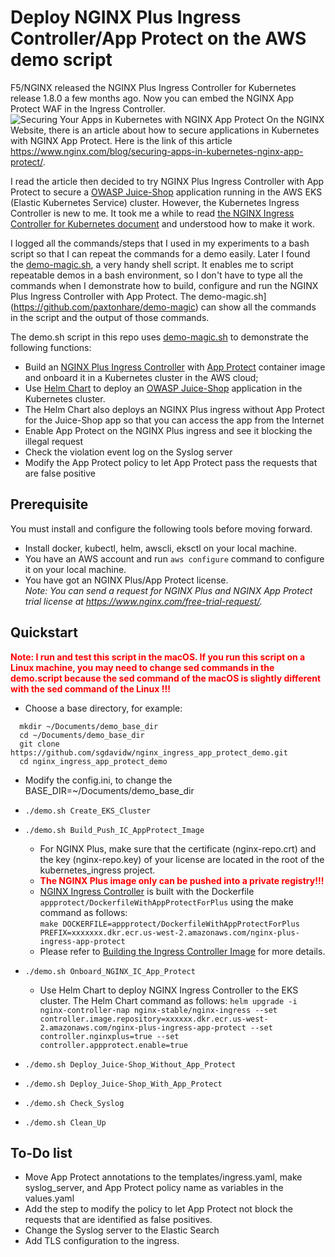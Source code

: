 # Deploy NGINX Plus Ingress Controller/App Protect on the AWS demo script

F5/NGINX released the NGINX Plus Ingress Controller for Kubernetes release 1.8.0 a few months ago. Now you can embed the NGINX App Protect WAF in the Ingress Controller.
![Securing Your Apps in Kubernetes with NGINX App Protect](https://www.nginx.com/wp-content/uploads/2020/08/NGINX-App-Protect-secure-K8s-apps_topology.png)
On the NGINX Website, there is an article about how to secure applications in Kubernetes with NGINX App Protect. Here is the link of this article https://www.nginx.com/blog/securing-apps-in-kubernetes-nginx-app-protect/.

I read the article then decided to try NGINX Plus Ingress Controller with App Protect to secure a [OWASP Juice-Shop](https://github.com/bkimminich/juice-shop) application running in the AWS EKS (Elastic Kubernetes Service) cluster. However, the Kubernetes Ingress Controller is new to me. It took me a while to read [the NGINX Ingress Controller for Kubernetes document](https://docs.nginx.com/nginx-ingress-controller/overview/) and understood how to make it work.

I logged all the commands/steps that I used in my experiments to a bash script so that I can repeat the commands for a demo easily. Later I found the [demo-magic.sh](https://github.com/paxtonhare/demo-magic), a very handy shell script. It enables me to script repeatable demos in a bash environment, so I don't have to type all the commands when I demonstrate how to build, configure and run the NGINX Plus Ingress Controller with App Protect. The demo-magic.sh](https://github.com/paxtonhare/demo-magic) can show all the commands in the script and the output of those commands.

The demo.sh script in this repo uses [demo-magic.sh](https://github.com/paxtonhare/demo-magic) to demonstrate the following functions:

- Build an [NGINX Plus Ingress Controller](https://github.com/nginxinc/kubernetes-ingress) with [App Protect](https://docs.nginx.com/nginx-ingress-controller/app-protect/installation/) container image and onboard it in a Kubernetes cluster in the AWS cloud;
- Use [Helm Chart](https://helm.sh/docs/topics/charts/) to deploy an [OWASP Juice-Shop](https://github.com/bkimminich/juice-shop) application in the Kubernetes cluster.
- The Helm Chart also deploys an NGINX Plus ingress without App Protect for the Juice-Shop app so that you can access the app from the Internet
- Enable App Protect on the NGINX Plus ingress and see it blocking the illegal request
- Check the violation event log on the Syslog server
- Modify the App Protect policy to let App Protect pass the requests that are false positive

## Prerequisite

You must install and configure the following tools before moving forward.

- Install docker, kubectl, helm, awscli, eksctl on your local machine.
- You have an AWS account and run `aws configure` command to configure it on your local machine.
- You have got an NGINX Plus/App Protect license.  
  _Note: You can send a request for NGINX Plus and NGINX App Protect trial license at https://www.nginx.com/free-trial-request/._

## Quickstart

<span style="color:red">**Note: I run and test this script in the macOS. If you run this script on a Linux machine, you may need to change sed commands in the demo.script because the sed command of the macOS is slightly different with the sed command of the Linux !!!**</span>

- Choose a base directory, for example:

```
  mkdir ~/Documents/demo_base_dir
  cd ~/Documents/demo_base_dir
  git clone https://github.com/sgdavidw/nginx_ingress_app_protect_demo.git
  cd nginx_ingress_app_protect_demo
```

- Modify the config.ini, to change the
  BASE_DIR=~/Documents/demo_base_dir

- `./demo.sh Create_EKS_Cluster`
- `./demo.sh Build_Push_IC_AppProtect_Image`
  - For NGINX Plus, make sure that the certificate (nginx-repo.crt) and the key (nginx-repo.key) of your license are located in the root of the kubernetes_ingress project.
  - <span style="color:red">**The NGINX Plus image only can be pushed into a private registry!!!**</span>
  - [NGINX Ingress Controller](https://github.com/nginxinc/kubernetes-ingress) is built with the Dockerfile `appprotect/DockerfileWithAppProtectForPlus` using the make command as follows:  
    `make DOCKERFILE=appprotect/DockerfileWithAppProtectForPlus PREFIX=xxxxxxx.dkr.ecr.us-west-2.amazonaws.com/nginx-plus-ingress-app-protect`
  - Please refer to [Building the Ingress Controller Image](https://docs.nginx.com/nginx-ingress-controller/installation/building-ingress-controller-image/) for more details.
- `./demo.sh Onboard_NGINX_IC_App_Protect`
  - Use Helm Chart to deploy NGINX Ingress Controller to the EKS cluster. The Helm Chart command as follows:
    `helm upgrade -i nginx-controller-nap nginx-stable/nginx-ingress --set controller.image.repository=xxxxxx.dkr.ecr.us-west-2.amazonaws.com/nginx-plus-ingress-app-protect --set controller.nginxplus=true --set controller.appprotect.enable=true`
- `./demo.sh Deploy_Juice-Shop_Without_App_Protect`
- `./demo.sh Deploy_Juice-Shop_With_App_Protect`
- `./demo.sh Check_Syslog`
- `./demo.sh Clean_Up`

## To-Do list

- Move App Protect annotations to the templates/ingress.yaml, make syslog_server, and App Protect policy name as variables in the values.yaml
- Add the step to modify the policy to let App Protect not block the requests that are identified as false positives.
- Change the Syslog server to the Elastic Search
- Add TLS configuration to the ingress.
